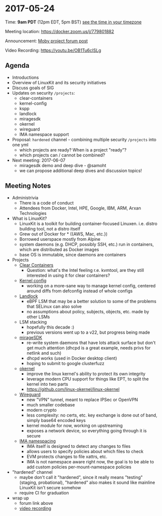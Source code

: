 # 2017-05-24
Time: **9am PDT** (12pm EDT, 5pm BST) [see the time in your timezone](https://www.timeanddate.com/worldclock/fixedtime.html?msg=Linuxkit+Security+SIG&iso=20170524T09&p1=224)

Meeting location: https://docker.zoom.us/j/779801882

Announcement: [Moby project forum post](https://forums.mobyproject.org/t/introducing-linuxkit-security-sig-first-meeting-may-24th/47)

Video Recording: https://youtu.be/OB1Tu6cISLg

## Agenda
- Introductions
- Overview of LinuxKit and its security initiatives
- Discuss goals of SIG
- Updates on security `/projects`:
  - clear-containers
  - kernel-config
  - kspp
  - landlock
  - miragesdk
  - okernel
  - wireguard
  - IMA namespace support
- Proposal: `hardened` channel - combining multiple security `/projects` into one yml
  - which projects are ready?  When is a project "ready"?
  - which projects can / cannot be combined?
- Next meeting: 2017-06-07
  - miragesdk demo and deep dive - @samoht
  - we can propose additional deep dives and discussion topics!

## Meeting Notes

* Administrivia
  * There is a code of conduct
  * Attendees from Docker, Intel, HPE, Google, IBM, ARM, Arxan Technologies
* What is LinuxKit?
  * LinuxKit is a toolkit for building container-focused Linuxen. i.e. distro
    building tool, not a distro itself
  * Grew out of Docker for \* ({AWS, Mac, etc.})
  * Borrowed userspace mostly from Alpine
  * system daemons (e.g. DHCP, possibly SSH, etc.) run in containers, which are
    distributed as Docker images
  * base OS is immutable, since daemons are containers
* Projects
  * [Clear Containers](../../projects/clear-containers/)
    * Question: what's the Intel feeling r.e. kvmtool, are they still
      interested in using it for clear containers?
  * [Kernel config](../../projects/kernel-config/)
    * working on a more-sane way to manage kernel config, centered around diffs
      from defconfig instead of whole configs
  * [Landlock](../../projects/landlock/)
    * eBPF LSM that may be a better solution to some of the problems that
      SELinux can also solve
    * no assumptions about policy, subjects, objects, etc. made by other LSMs
  * LSM stacking
    * hopefully this decade :)
    * previous versions went up to a v22, but progress being made
  * [mirageSDK](../../projects/miragesdk/)
    * re-write system daemons that have lots attack surface but don't get much
      attention (dhcpd is a great example, needs privs for netlink and such)
    * dhcpd works (used in Docker desktop client)
    * hoping to submit to google clusterfuzz
  * [okernel](../../projects/okernel/)
    * improve the linux kernel's ability to protect its own integrity
    * leverage modern CPU support for things like EPT, to split the kernel into
      two parts
    * https://github.com/linux-okernel/linux-okernel
  * [Wireguard](../../projects/wireguard/)
    * new "VPN" tunnel, meant to replace IPSec or OpenVPN
    * much smaller codebase
    * modern crypto
    * less complexity: no certs, etc. key exchange is done out of band, simply
      base64 encoded keys
    * kernel module for now, working on upstreaming
    * exposes a network device, so everything going through it is secure
  * [IMA namespacing](../../projects/ima-namespace/)
    * IMA itself is designed to detect any changes to files
    * allows users to specify policies about which files to check
    * EVM protects changes to file xattrs, etc.
    * IMA is not namespace aware right now, the goal is to be able to add
      custom policies per-mount-namespace policies
* "hardened" channel
  * maybe don't call it "hardened", since it really means "testing" (staging,
    probational), "hardened" also makes it sound like mainline LinuxKit isn't
    secure somehow
  * require CI for graduation
* wrap up
  * forum link above
  * [video recording](https://youtu.be/OB1Tu6cISLg)
